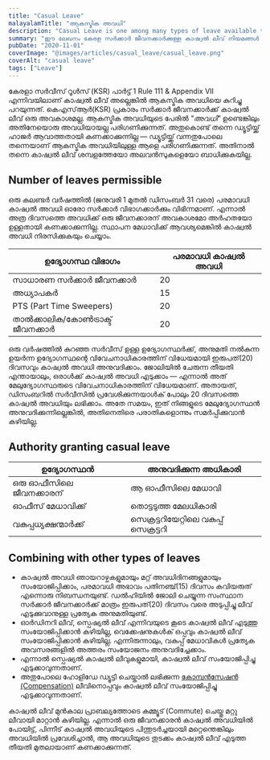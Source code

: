 ```yaml
---
title: "Casual Leave"
malayalamTitle: "ആകസ്മിക അവധി"
description: "Casual Leave is one among many types of leave available to a service member. Here are some important information related to Casual Leave."
summary: "ഈ ലേഖനം കേരള സർക്കാർ ജീവനക്കാർക്കുള്ള കാഷ്വൽ ലീവ് നിയമങ്ങൾ വിവരിക്കുന്നു. ഇത് യോഗ്യത, പരമാവധി അവധി ദിവസങ്ങൾ, നടപടിക്രമ മാർഗ്ഗനിർദ്ദേശങ്ങൾ, അവധി അനുവദിക്കുന്നതിൽ അധികാരികളുടെ പങ്ക് എന്നിവ വിശദമാക്കുന്നു."
pubDate: "2020-11-01"
coverImage: "@images/articles/casual_leave/casual_leave.png"
coverAlt: "casual leave"
tags: ["Leave"]
---
```


കേരളാ സർവീസ് റൂൾസ് (KSR) പാർട്ട് 1 Rule 111 & Appendix VII എന്നിവയിലാണ് കാഷ്വൽ ലീവ് അല്ലെങ്കിൽ ആകസ്മിക അവധിയെ കുറിച്ചു പറയുന്നത്.
കെ‌എസ്‌ആർ(KSR) പ്രകാരം സർക്കാർ ജീവനക്കാർക്ക് കാഷ്വൽ ലീവ് ഒരു അവകാശമല്ല. ആകസ്മിക അവധിയുടെ പേരിൽ _"അവധി"_ ഉണ്ടെങ്കിലും അതിനേയൊരു അവധിയായല്ല പരിഗണിക്കുന്നത്. അതുകൊണ്ട് തന്നെ ഡ്യൂട്ടിയ്ക്ക് ഹാജർ ആവാത്തതായി കണക്കാക്കുന്നില്ല — ഡ്യൂട്ടിയ്ക്ക് വന്നതുപോലെ തന്നെയാണ് ആകസ്മിക അവധിയിലുള്ള ആളെ പരിഗണിക്കുന്നത്. അതിനാൽ തന്നെ കാഷ്വൽ ലീവ് ശമ്പളത്തേയോ അലവൻസുകളെയോ ബാധിക്കുകയില്ല.

## Number of leaves permissible

ഒരു കലണ്ടർ വർഷത്തിൽ (ജനുവരി 1 മുതൽ ഡിസംബർ 31 വരെ) പരമാവധി കാഷ്വൽ അവധി ഓരോ സർക്കാർ വിഭാഗക്കാർക്കും വിഭിന്നമാണ്‌.
എന്നാൽ അത്ര ദിവസത്തെ അവധിക്ക് ഒരു ജീവനക്കാരന് അവകാശമോ അർഹതയോ ഉള്ളതായി കണക്കാക്കുന്നില്ല. സ്ഥാപന മേധാവിക്ക് ആവശ്യമെങ്കിൽ കാഷ്വൽ അവധി നിരസിക്കുകയും ചെയ്യാം.

| ഉദ്യോഗസ്ഥ വിഭാഗം                     | പരമാവധി കാഷ്വൽ അവധി |
|------------------------------------------| ------------------------------ |
| സാധാരണ സര്‍ക്കാര്‍ ജീവനക്കാര്‍       | 20                             |
| അധ്യാപകര്‍                             | 15                             |
| PTS (Part Time Sweepers)                 | 20                             |
| താല്‍ക്കാലിക/കോണ്‍ട്രാക്ട് ജീവനക്കാർ | 20                             |

ഒരു വർഷത്തിൽ കുറഞ്ഞ സർവീസ് ഉള്ള ഉദ്യോഗസ്ഥർക്ക്, അനുമതി നൽകുന്ന ഉയർന്ന ഉദ്യോഗസ്ഥന്റെ വിവേചനാധികാരത്തിന് വിധേയമായി ഇരുപത്(20) ദിവസവും കാഷ്വൽ അവധി അനുവദിക്കാം. ജോലിയിൽ ചേരുന്ന തീയതി എന്തായാലും, ഒരാൾക്ക് കാഷ്വൽ അവധി എടുക്കാം — എന്നാൽ അത് മേലുദ്യോഗസ്ഥരുടെ വിവേചനാധികാരത്തിന് വിധേയമാണ്. അതായത്, ഡിസംബറിൽ സർവീസിൽ പ്രവേശിക്കുന്നയാൾക് പോലും 20 ദിവസത്തെ കാഷ്വൽ അവധിയും ലഭിക്കാം. അതേ സമയം, ഇത് നിങ്ങളുടെ മേലുദ്യോഗസ്ഥൻ അനുവദിക്കുന്നില്ലെങ്കിൽ, അതിനെതിരെ പരാതികളൊന്നും സമർപ്പിക്കുവാൻ കഴിയില്ല.

## Authority granting casual leave

| ഉദ്യോഗസ്ഥൻ                       | അനുവദിക്കുന്ന അധികാരി            |
| -------------------------------------| ----------------------------------------|
| ഒരു ഓഫീസിലെ ജീവനക്കാരന്     | ആ ഓഫീസിലെ മേധാവി              |
| ഓഫീസ് മേധാവിക്ക്                | തൊട്ടടുത്ത മേലധികാരി                |
| വകുപ്പധ്യക്ഷന്മാർക്ക്                | സെക്രട്ടറിയേറ്റിലെ വകുപ്പ് സെക്രട്ടറി  |


## Combining with other types of leaves

- കാഷ്വൽ അവധി ഞായറാഴ്ചകളുമായും മറ്റ് അവധിദിനങ്ങളുമായും സംയോജിപ്പിക്കാം, പരമാവധി അഭാവം പതിനഞ്ച്(15) ദിവസം കവിയരുത് എന്നൊരു നിബന്ധനയുണ്ട്. ഡൽഹിയിൽ ജോലി ചെയ്യുന്ന സംസ്ഥാന സർക്കാർ ജീവനക്കാർക്ക് മാത്രം ഇരുപത്(20) ദിവസം വരെ അടുപ്പിച്ചു ലീവ് എടുക്കുവാനുള്ള പ്രത്യേക അനുമതിയുണ്ട്.
- ഓർഡിനറി ലീവ്, സ്പെഷ്യൽ ലീവ് എന്നിവയുടെ കൂടെ കാഷ്വൽ ലീവ് എടുത്തു സംയോജിപ്പിക്കാൻ കഴിയില്ല, വെക്കേഷനുകൾക് ഒപ്പവും കാഷ്വൽ ലീവ് സംയോജിപ്പിക്കാൻ കഴിയില്ല. എന്നിരുന്നാലും, വകുപ്പ് മേധാവികൾ പ്രത്യേക അവസരങ്ങളിൽ അത്തരം സംയോജനം അനുവദിച്ചേക്കാം.
- എന്നാൽ സ്പെഷ്യൽ കാഷ്വൽ ലീവുകളുമായി, കാഷ്വൽ ലീവ് സംയോജിപ്പിച്ചു എടുക്കാവുന്നതാണ്. 
- അതുപോലെ ഹോളിഡേ ഡ്യൂട്ടി ചെയ്താൽ ലഭിക്കുന്ന [കോമ്പൻസേഷൻ (Compensation)](/article/compensation-leave/) ലീവിനൊപ്പവും കാഷ്വൽ ലീവ് സംയോജിപ്പിച്ചു എടുക്കാവുന്നതാണ്.

കാഷ്വൽ ലീവ് മുൻകാല പ്രാബല്യത്തോടെ കമ്മ്യൂട് (Commute) ചെയ്തു മറ്റു ലീവായി മാറ്റാൻ കഴിയില്ല. എന്നാൽ ഒരു ജീവനക്കാരൻ കാഷ്വൽ അവധിയിൽ പോയിട്ട്, പിന്നീട് കാഷ്വൽ അവധിയുടെ പിന്തുടർച്ചയായി മറ്റെന്തെങ്കിലും അവധിയിൽ പ്രവേശിച്ചാൽ, ആ അവധിയുടെ തുടക്കം കാഷ്വൽ ലീവ് എടുത്ത തീയതി മുതലായാണ് കണക്കാക്കുന്നത്.